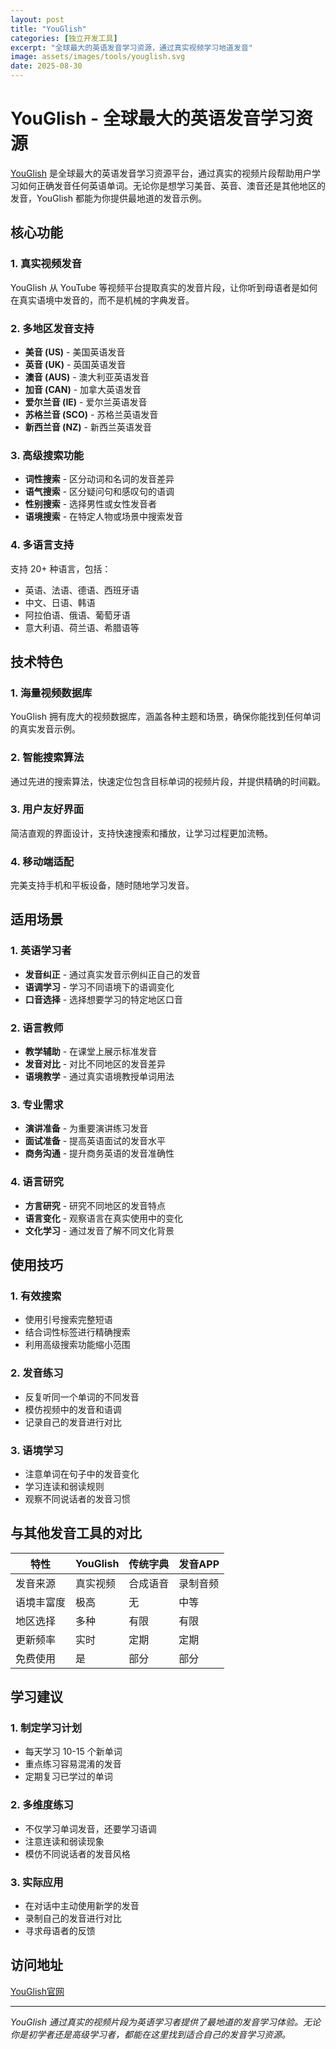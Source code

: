 ```yaml
---
layout: post
title: "YouGlish"
categories: [独立开发工具]
excerpt: "全球最大的英语发音学习资源，通过真实视频学习地道发音"
image: assets/images/tools/youglish.svg
date: 2025-08-30
---
```


# YouGlish - 全球最大的英语发音学习资源

[YouGlish](https://youglish.com) 是全球最大的英语发音学习资源平台，通过真实的视频片段帮助用户学习如何正确发音任何英语单词。无论你是想学习美音、英音、澳音还是其他地区的发音，YouGlish 都能为你提供最地道的发音示例。

## 核心功能

### 1. 真实视频发音
YouGlish 从 YouTube 等视频平台提取真实的发音片段，让你听到母语者是如何在真实语境中发音的，而不是机械的字典发音。

### 2. 多地区发音支持
- **美音 (US)** - 美国英语发音
- **英音 (UK)** - 英国英语发音  
- **澳音 (AUS)** - 澳大利亚英语发音
- **加音 (CAN)** - 加拿大英语发音
- **爱尔兰音 (IE)** - 爱尔兰英语发音
- **苏格兰音 (SCO)** - 苏格兰英语发音
- **新西兰音 (NZ)** - 新西兰英语发音

### 3. 高级搜索功能
- **词性搜索** - 区分动词和名词的发音差异
- **语气搜索** - 区分疑问句和感叹句的语调
- **性别搜索** - 选择男性或女性发音者
- **语境搜索** - 在特定人物或场景中搜索发音

### 4. 多语言支持
支持 20+ 种语言，包括：
- 英语、法语、德语、西班牙语
- 中文、日语、韩语
- 阿拉伯语、俄语、葡萄牙语
- 意大利语、荷兰语、希腊语等

## 技术特色

### 1. 海量视频数据库
YouGlish 拥有庞大的视频数据库，涵盖各种主题和场景，确保你能找到任何单词的真实发音示例。

### 2. 智能搜索算法
通过先进的搜索算法，快速定位包含目标单词的视频片段，并提供精确的时间戳。

### 3. 用户友好界面
简洁直观的界面设计，支持快速搜索和播放，让学习过程更加流畅。

### 4. 移动端适配
完美支持手机和平板设备，随时随地学习发音。

## 适用场景

### 1. 英语学习者
- **发音纠正** - 通过真实发音示例纠正自己的发音
- **语调学习** - 学习不同语境下的语调变化
- **口音选择** - 选择想要学习的特定地区口音

### 2. 语言教师
- **教学辅助** - 在课堂上展示标准发音
- **发音对比** - 对比不同地区的发音差异
- **语境教学** - 通过真实语境教授单词用法

### 3. 专业需求
- **演讲准备** - 为重要演讲练习发音
- **面试准备** - 提高英语面试的发音水平
- **商务沟通** - 提升商务英语的发音准确性

### 4. 语言研究
- **方言研究** - 研究不同地区的发音特点
- **语言变化** - 观察语言在真实使用中的变化
- **文化学习** - 通过发音了解不同文化背景

## 使用技巧

### 1. 有效搜索
- 使用引号搜索完整短语
- 结合词性标签进行精确搜索
- 利用高级搜索功能缩小范围

### 2. 发音练习
- 反复听同一个单词的不同发音
- 模仿视频中的发音和语调
- 记录自己的发音进行对比

### 3. 语境学习
- 注意单词在句子中的发音变化
- 学习连读和弱读规则
- 观察不同说话者的发音习惯

## 与其他发音工具的对比

| 特性 | YouGlish | 传统字典 | 发音APP |
|------|----------|----------|---------|
| 发音来源 | 真实视频 | 合成语音 | 录制音频 |
| 语境丰富度 | 极高 | 无 | 中等 |
| 地区选择 | 多种 | 有限 | 有限 |
| 更新频率 | 实时 | 定期 | 定期 |
| 免费使用 | 是 | 部分 | 部分 |

## 学习建议

### 1. 制定学习计划
- 每天学习 10-15 个新单词
- 重点练习容易混淆的发音
- 定期复习已学过的单词

### 2. 多维度练习
- 不仅学习单词发音，还要学习语调
- 注意连读和弱读现象
- 模仿不同说话者的发音风格

### 3. 实际应用
- 在对话中主动使用新学的发音
- 录制自己的发音进行对比
- 寻求母语者的反馈

## 访问地址

[YouGlish官网](https://youglish.com)

---

*YouGlish 通过真实的视频片段为英语学习者提供了最地道的发音学习体验。无论你是初学者还是高级学习者，都能在这里找到适合自己的发音学习资源。*
